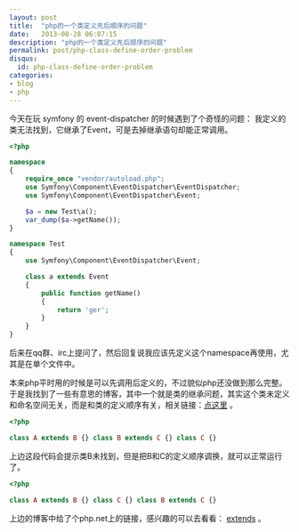 ```yaml
---
layout: post
title:  "php的一个类定义先后顺序的问题"
date:   2013-08-28 06:07:15
description: "php的一个类定义先后顺序的问题"
permalink: post/php-class-define-order-problem
disqus:
  id: php-class-define-order-problem
categories:
- blog
- php
---
```


今天在玩 symfony 的 event-dispatcher 的时候遇到了个奇怪的问题：
我定义的类无法找到，它继承了Event，可是去掉继承语句却能正常调用。

```php
<?php

namespace
{
    require_once "vendor/autoload.php";
    use Symfony\Component\EventDispatcher\EventDispatcher;
    use Symfony\Component\EventDispatcher\Event;

    $a = new Test\a();
    var_dump($a->getName());
}

namespace Test
{
    use Symfony\Component\EventDispatcher\Event;

    class a extends Event
    {
        public function getName()
        {
            return 'ger';
        }
    }
}
```

后来在qq群、irc上提问了，然后回复说我应该先定义这个namespace再使用，尤其是在单个文件中。

本来php平时用的时候是可以先调用后定义的，不过貌似php还没做到那么完整。于是我找到了一些有意思的博客，其中一个就是类的继承问题，其实这个类未定义和命名空间无关，而是和类的定义顺序有关，相关链接：[点这里](http://blog.leezhong.com/tech/2011/06/15/be-careful-with-php-extends.html) 。

```php
<?php

class A extends B {} class B extends C {} class C {}
```

上边这段代码会提示类B未找到，但是把B和C的定义顺序调换，就可以正常运行了。

```php
<?php

class A extends B {} class C {} class B extends C {}
```

上边的博客中给了个php.net上的链接，感兴趣的可以去看看： [extends](http://php.net/manual/en/keyword.extends.php) 。
